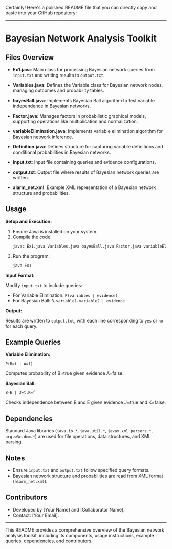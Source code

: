 Certainly! Here's a polished README file that you can directly copy and paste into your GitHub repository:

---

# Bayesian Network Analysis Toolkit

## Files Overview

- **Ex1.java**: Main class for processing Bayesian network queries from `input.txt` and writing results to `output.txt`.
  
- **Variables.java**: Defines the Variable class for Bayesian network nodes, managing outcomes and probability tables.
  
- **bayesBall.java**: Implements Bayesian Ball algorithm to test variable independence in Bayesian networks.
  
- **Factor.java**: Manages factors in probabilistic graphical models, supporting operations like multiplication and normalization.
  
- **variableElimination.java**: Implements variable elimination algorithm for Bayesian network inference.

- **Definition.java**: Defines structure for capturing variable definitions and conditional probabilities in Bayesian networks.
  
- **input.txt**: Input file containing queries and evidence configurations.
  
- **output.txt**: Output file where results of Bayesian network queries are written.
  
- **alarm_net.xml**: Example XML representation of a Bayesian network structure and probabilities.

## Usage

**Setup and Execution:**

1. Ensure Java is installed on your system.
2. Compile the code:
   ```bash
   javac Ex1.java Variables.java bayesBall.java Factor.java variableElimination.java Definition.java
   ```
3. Run the program:
   ```bash
   java Ex1
   ```

**Input Format:**

Modify `input.txt` to include queries:
- For Variable Elimination: `P(variables | evidence)`
- For Bayesian Ball: `B-variable1-variable2 | evidence`

**Output:**

Results are written to `output.txt`, with each line corresponding to `yes` or `no` for each query.

## Example Queries

**Variable Elimination:**

```plaintext
P(B=t | A=f)
```
Computes probability of B=true given evidence A=false.

**Bayesian Ball:**

```plaintext
B-E | J=t,K=f
```
Checks independence between B and E given evidence J=true and K=false.

## Dependencies

Standard Java libraries (`java.io.*`, `java.util.*`, `javax.xml.parsers.*`, `org.w3c.dom.*`) are used for file operations, data structures, and XML parsing.

## Notes

- Ensure `input.txt` and `output.txt` follow specified query formats.
- Bayesian network structure and probabilities are read from XML format (`alarm_net.xml`).

## Contributors

- Developed by [Your Name] and [Collaborator Name].
- Contact: [Your Email].

---

This README provides a comprehensive overview of the Bayesian network analysis toolkit, including its components, usage instructions, example queries, dependencies, and contributors.
